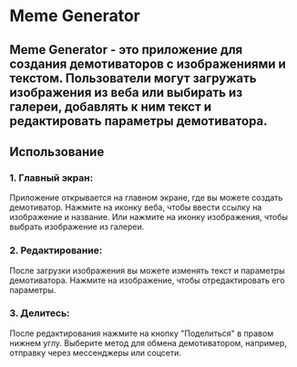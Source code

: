 # Meme Generator

## Meme Generator - это приложение для создания демотиваторов с изображениями и текстом. Пользователи могут загружать изображения из веба или выбирать из галереи, добавлять к ним текст и редактировать параметры демотиватора.

## Использование
### 1. Главный экран:

 Приложение открывается на главном экране, где вы можете создать демотиватор.
Нажмите на иконку веба, чтобы ввести ссылку на изображение и название.
Или нажмите на иконку изображения, чтобы выбрать изображение из галереи.
### 2. Редактирование:

 После загрузки изображения вы можете изменять текст и параметры демотиватора.
Нажмите на изображение, чтобы отредактировать его параметры.
### 3. Делитесь:

После редактирования нажмите на кнопку "Поделиться" в правом нижнем углу.
Выберите метод для обмена демотиватором, например, отправку через мессенджеры или соцсети.
